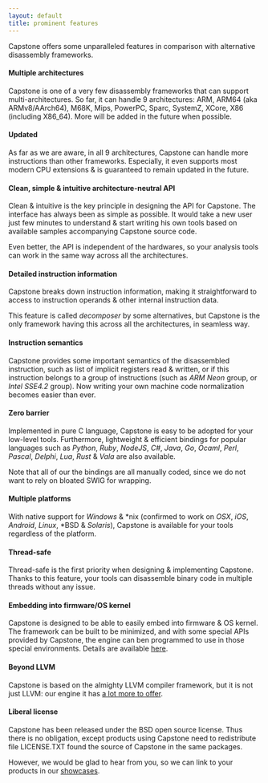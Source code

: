 ```yaml
---
layout: default
title: prominent features
---
```


Capstone offers some unparalleled features in comparison with alternative disassembly frameworks.

#### Multiple architectures

Capstone is one of a very few disassembly frameworks that can support multi-architectures. So far, it can handle 9 architectures: ARM, ARM64 (aka ARMv8/AArch64), M68K, Mips, PowerPC, Sparc, SystemZ, XCore, X86 (including X86_64). More will be added in the future when possible.

#### Updated

As far as we are aware, in all 9 architectures, Capstone can handle more instructions than other frameworks. Especially, it even supports most modern CPU extensions & is guaranteed to remain updated in the future.

#### Clean, simple & intuitive architecture-neutral API

Clean & intuitive is the key principle in designing the API for Capstone. The interface has always been as simple as possible. It would take a new user just few minutes to understand & start writing his own tools based on available samples accompanying Capstone source code.

Even better, the API is independent of the hardwares, so your analysis tools can work in the same way across all the architectures.

#### Detailed instruction information

Capstone breaks down instruction information, making it straightforward to access to instruction operands & other internal instruction data.

This feature is called *decomposer* by some alternatives, but Capstone is the only framework having this across all the architectures, in seamless way.

#### Instruction semantics

Capstone provides some important semantics of the disassembled instruction, such as list of implicit registers read & written, or if this instruction belongs to a group of instructions (such as *ARM Neon* group, or *Intel SSE4.2* group). Now writing your own machine code normalization becomes easier than ever.

#### Zero barrier

Implemented in pure C language, Capstone is easy to be adopted for your low-level tools. Furthermore, lightweight & efficient bindings for popular languages such as *Python*, *Ruby*, *NodeJS*, *C#*, *Java*, *Go*, *Ocaml*, *Perl*, *Pascal*, *Delphi*, *Lua*, *Rust* & *Vala* are also available.

Note that all of our the bindings are all manually coded, since we do not want to rely on bloated SWIG for wrapping.

#### Multiple platforms

With native support for *Windows* & \*nix (confirmed to work on *OSX*, *iOS*, *Android*, *Linux*, \*BSD & *Solaris*), Capstone is available for your tools regardless of the platform.

#### Thread-safe

Thread-safe is the first priority when designing & implementing Capstone. Thanks to this feature, your tools can disassemble binary code in multiple threads without any issue.

#### Embedding into firmware/OS kernel

Capstone is designed to be able to easily embed into firmware & OS kernel. The framework can be built to be minimized, and with some special APIs provided by Capstone, the engine can ben programmed to use in those special environments. Details are available [here](embed.html).

#### Beyond LLVM

Capstone is based on the almighty LLVM compiler framework, but it is not just LLVM: our engine it has [a lot more to offer](beyond_llvm.html).

#### Liberal license

Capstone has been released under the BSD open source license. Thus there is no obligation, except products using Capstone need to redistribute file LICENSE.TXT found the source of Capstone in the same packages.

However, we would be glad to hear from you, so we can link to your products in our [showcases](showcase.html).

